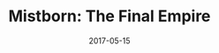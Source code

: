 ---
title: "Mistborn: The Final Empire"
bookAuthor: "Brandon Sanderson"
layout: book
format: "kindle"
recommended: "true"
date: "2017-05-15"
tag: book
projects: false
books: true
hidden: false
category: book
amazonLink: "http://amzn.to/2uempg1"
---